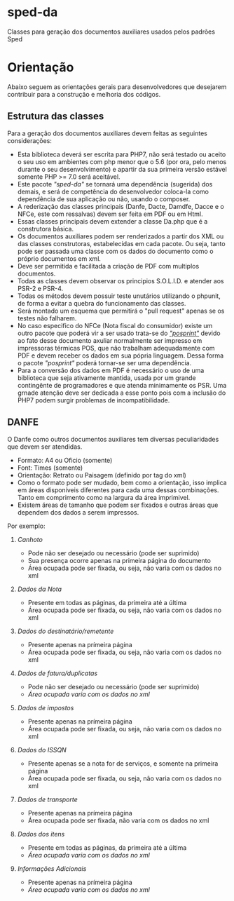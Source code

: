 # sped-da
Classes para geração dos documentos auxiliares usados pelos padrões Sped

# Orientação
Abaixo seguem as orientações gerais para desenvolvedores que desejarem contribuir para a construção e melhoria dos códigos.

## Estrutura das classes

Para a geração dos documentos auxiliares devem feitas as seguintes considerações:

* Esta biblioteca deverá ser escrita para PHP7, não será testado ou aceito o seu uso em ambientes com php menor que o 5.6 (por ora, pelo menos durante o seu desenvolvimento) e apartir da sua primeira versão estável somente PHP >= 7.0 será aceitável.    
* Este pacote *"sped-da"* se tornará uma dependência (sugerida) dos demais, e será de competência do desenvolvedor coloca-la como dependência de sua aplicação ou não, usando o composer.
* A rederização das classes principais (Danfe, Dacte, Damdfe, Dacce e o NFCe, este com ressalvas) devem ser feita em PDF ou em Html.
* Essas classes principais devem extender a classe Da.php que é a construtora básica.
* Os documentos auxiliares podem ser renderizados a partir dos XML ou das classes construtoras, estabelecidas em cada pacote. Ou seja, tanto pode ser passada uma classe com os dados do documento como o próprio documentos em xml.
* Deve ser permitida e facilitada a criação de PDF com multiplos documentos.
* Todas as classes devem observar os principios S.O.L.I.D. e atender aos PSR-2 e PSR-4.
* Todas os métodos devem possuir teste unutários utilizando o phpunit, de forma a evitar a quebra do funcionamento das classes.
* Será montado um esquema que permitirá o "pull request" apenas se os testes não falharem.
* No caso especifico do NFCe (Nota fiscal do consumidor) existe um outro pacote que poderá vir a ser usado trata-se do [*"posprint"*](https://github.com/nfephp-org/posprint) devido ao fato desse documento axuliar normalmente ser impresso em impressoras térmicas POS, que não trabalham adequadamente com PDF e devem receber os dados em sua pópria linguagem. Dessa forma o pacote *"posprint"* poderá tornar-se ser uma dependência.
* Para a conversão dos dados em PDF é necessário o uso de uma biblioteca que seja ativamente mantida, usada por um grande contingênte de programadores e que atenda minimamente os PSR. Uma grnade atenção deve ser dedicada a esse ponto pois com a inclusão do PHP7 podem surgir problemas de incompatibilidade.

## DANFE
O Danfe como outros documentos auxiliares tem diversas peculiaridades que devem ser atendidas.

- Formato: A4 ou Oficio (somente)
- Font: Times (somente)
- Orientação: Retrato ou Paisagem (definido por tag do xml)
- Como o formato pode ser mudado, bem como a orientação, isso implica em áreas disponíveis diferentes para cada uma dessas combinações. Tanto em comprimento como na largura da área imprimivel.
- Existem áreas de tamanho que podem ser fixados e outras áreas que dependem dos dados a serem impressos.

Por exemplo:

1. *Canhoto*

   * Pode não ser desejado ou necessário (pode ser suprimido)
   * Sua presença ocorre apenas na primeira página do documento
   * Área ocupada pode ser fixada, ou seja, não varia com os dados no xml

2. *Dados da Nota*

   * Presente em todas as páginas, da primeira até a última
   * Área ocupada pode ser fixada, ou seja, não varia com os dados no xml

3. *Dados do destinatário/remetente*

   * Presente apenas na prímeira página
   * Área ocupada pode ser fixada, ou seja, não varia com os dados no xml
 
4. *Dados de fatura/duplicatas*

   * Pode não ser desejado ou necessário (pode ser suprimido)
   * _Área ocupada varia com os dados no xml_

5. *Dados de impostos*

   * Presente apenas na prímeira página
   * Área ocupada pode ser fixada, ou seja, não varia com os dados no xml

6. *Dados do ISSQN*
   * Presente apenas se a nota for de serviços, e somente na primeira página
   * Área ocupada pode ser fixada, ou seja, não varia com os dados no xml

7. *Dados de transporte*

   * Presente apenas na prímeira página
   * Área ocupada pode ser fixada, não varia com os dados no xml

8. *Dados dos itens*

   * Presente em todas as páginas, da primeira até a última
   * _Área ocupada varia com os dados no xml_

9. *Informações Adicionais*

   * Presente apenas na prímeira página
   * _Área ocupada varia com os dados no xml_


